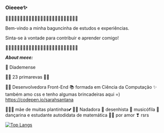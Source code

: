 ### Oieeee✨
🌼🌼🌼🌼🌼🌼🌼🌼🌼🌼🌼🌼🌼🌼🌼🌼🌼🌼🌼🌼🌼🌼🌼🌼🌼

Bem-vindo a minha baguncinha de estudos e experiências.

Sinta-se à vontade para contribuir e aprender comigo!

🌼🌼🌼🌼🌼🌼🌼🌼🌼🌼🌼🌼🌼🌼🌼🌼🌼🌼🌼🌼🌼🌼🌼🌼🌼

***About meee:***

👑 Diademense

🌸🌸 23 primarevas 🌸🌸

👩‍💻 Desenvolvedora Front-End 📚 formada em Ciência da Computação ✨ também amo css e tenho algumas brincadeiras aqui =) https://codepen.io/sarahsantana

🌻🌿🌼 mãe de muitas plantinhas💕 🏊‍♀️ Nadadora 🎨 desenhista 🎵 musicófila 💃 dançarina e estudante autodidata de matemática 👩‍🏫 por amor ❣ rsrs

[![Top Langs](https://github-readme-stats.vercel.app/api/top-langs/?username=SarahSantana)](https://github.com/anuraghazra/github-readme-stats)

